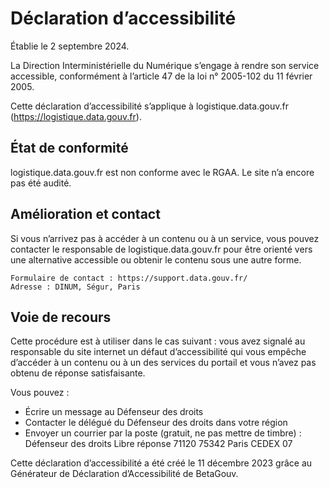 # Déclaration d’accessibilité

Établie le 2 septembre 2024.

La Direction Interministérielle du Numérique s’engage à rendre son service accessible, conformément à l’article 47 de la loi n° 2005-102 du 11 février 2005.

Cette déclaration d’accessibilité s’applique à logistique.data.gouv.fr (https://logistique.data.gouv.fr).

## État de conformité

logistique.data.gouv.fr est non conforme avec le RGAA. Le site n’a encore pas été audité.

## Amélioration et contact

Si vous n’arrivez pas à accéder à un contenu ou à un service, vous pouvez contacter le responsable de logistique.data.gouv.fr pour être orienté vers une alternative accessible ou obtenir le contenu sous une autre forme.

    Formulaire de contact : https://support.data.gouv.fr/
    Adresse : DINUM, Ségur, Paris

## Voie de recours

Cette procédure est à utiliser dans le cas suivant : vous avez signalé au responsable du site internet un défaut d’accessibilité qui vous empêche d’accéder à un contenu ou à un des services du portail et vous n’avez pas obtenu de réponse satisfaisante.

Vous pouvez :

* Écrire un message au Défenseur des droits
* Contacter le délégué du Défenseur des droits dans votre région
* Envoyer un courrier par la poste (gratuit, ne pas mettre de timbre) : 
    Défenseur des droits
    Libre réponse 71120 75342 Paris CEDEX 07

Cette déclaration d’accessibilité a été créé le 11 décembre 2023 grâce au Générateur de Déclaration d’Accessibilité de BetaGouv.